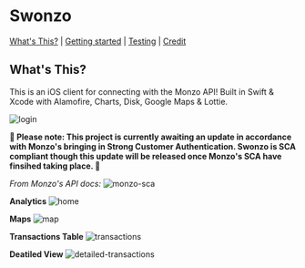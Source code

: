 # Swonzo

[What's This?](#whats-this) | [Getting started](#getting-started) | [Testing](#Testing)  | [Credit](#Credit) 

## What's This?

This is an iOS client for connecting with the Monzo API! Built in Swift & Xcode with Alamofire, Charts, Disk, Google Maps & Lottie.

<img src="../master/Swonzo/Mockups/login.png" alt="login"/>

**🚧 Please note: This project is currently awaiting an update in accordance with Monzo's bringing in Strong Customer Authentication. Swonzo is SCA compliant though this update will be released once Monzo's SCA have finsihed taking place. 🚧**

*From Monzo's API docs:*
<img src="../master/Swonzo/Mockups/SCA.png" alt="monzo-sca"/>

**Analytics**
<img src="../master/Swonzo/Mockups/home.png" alt="home"/>

**Maps** 
<img src="../master/Swonzo/Mockups/map.png" alt="map"/>

**Transactions Table**
<img src="../master/Swonzo/Mockups/transactions.png" alt="transactions"/>

**Deatiled View**
<img src="../master/Swonzo/Mockups/detailedTransactions.png" alt="detailed-transactions"/>
